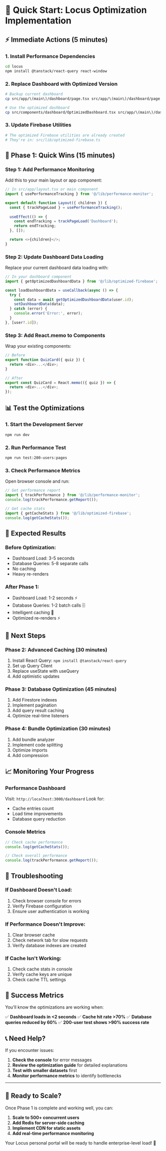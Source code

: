 # 🚀 Quick Start: Locus Optimization Implementation

## ⚡ **Immediate Actions (5 minutes)**

### 1. **Install Performance Dependencies**
```bash
cd locus
npm install @tanstack/react-query react-window
```

### 2. **Replace Dashboard with Optimized Version**
```bash
# Backup current dashboard
cp src/app/\(main\)/dashboard/page.tsx src/app/\(main\)/dashboard/page.tsx.backup

# Use the optimized dashboard
cp src/components/dashboard/OptimizedDashboard.tsx src/app/\(main\)/dashboard/page.tsx
```

### 3. **Update Firebase Utilities**
```bash
# The optimized Firebase utilities are already created
# They're in: src/lib/optimized-firebase.ts
```

## 🎯 **Phase 1: Quick Wins (15 minutes)**

### **Step 1: Add Performance Monitoring**
Add this to your main layout or app component:

```typescript
// In src/app/layout.tsx or main component
import { usePerformanceTracking } from '@/lib/performance-monitor';

export default function Layout({ children }) {
  const { trackPageLoad } = usePerformanceTracking();
  
  useEffect(() => {
    const endTracking = trackPageLoad('Dashboard');
    return endTracking;
  }, []);

  return <>{children}</>;
}
```

### **Step 2: Update Dashboard Data Loading**
Replace your current dashboard data loading with:

```typescript
// In your dashboard component
import { getOptimizedDashboardData } from '@/lib/optimized-firebase';

const loadDashboardData = useCallback(async () => {
  try {
    const data = await getOptimizedDashboardData(user.id);
    setDashboardData(data);
  } catch (error) {
    console.error('Error:', error);
  }
}, [user?.id]);
```

### **Step 3: Add React.memo to Components**
Wrap your existing components:

```typescript
// Before
export function QuizCard({ quiz }) {
  return <div>...</div>;
}

// After
export const QuizCard = React.memo(({ quiz }) => {
  return <div>...</div>;
});
```

## 📊 **Test the Optimizations**

### **1. Start the Development Server**
```bash
npm run dev
```

### **2. Run Performance Test**
```bash
npm run test:200-users:pages
```

### **3. Check Performance Metrics**
Open browser console and run:
```javascript
// Get performance report
import { trackPerformance } from '@/lib/performance-monitor';
console.log(trackPerformance.getReport());

// Get cache stats
import { getCacheStats } from '@/lib/optimized-firebase';
console.log(getCacheStats());
```

## 🎉 **Expected Results**

### **Before Optimization:**
- Dashboard Load: 3-5 seconds
- Database Queries: 5-8 separate calls
- No caching
- Heavy re-renders

### **After Phase 1:**
- Dashboard Load: 1-2 seconds ⚡
- Database Queries: 1-2 batch calls 🗄️
- Intelligent caching 🧠
- Optimized re-renders ⚡

## 🔧 **Next Steps**

### **Phase 2: Advanced Caching (30 minutes)**
1. Install React Query: `npm install @tanstack/react-query`
2. Set up Query Client
3. Replace useState with useQuery
4. Add optimistic updates

### **Phase 3: Database Optimization (45 minutes)**
1. Add Firestore indexes
2. Implement pagination
3. Add query result caching
4. Optimize real-time listeners

### **Phase 4: Bundle Optimization (30 minutes)**
1. Add bundle analyzer
2. Implement code splitting
3. Optimize imports
4. Add compression

## 📈 **Monitoring Your Progress**

### **Performance Dashboard**
Visit: `http://localhost:3000/dashboard`
Look for:
- Cache entries count
- Load time improvements
- Database query reduction

### **Console Metrics**
```javascript
// Check cache performance
console.log(getCacheStats());

// Check overall performance
console.log(trackPerformance.getReport());
```

## 🚨 **Troubleshooting**

### **If Dashboard Doesn't Load:**
1. Check browser console for errors
2. Verify Firebase configuration
3. Ensure user authentication is working

### **If Performance Doesn't Improve:**
1. Clear browser cache
2. Check network tab for slow requests
3. Verify database indexes are created

### **If Cache Isn't Working:**
1. Check cache stats in console
2. Verify cache keys are unique
3. Check cache TTL settings

## 🎯 **Success Metrics**

You'll know the optimizations are working when:

✅ **Dashboard loads in <2 seconds**
✅ **Cache hit rate >70%**
✅ **Database queries reduced by 60%**
✅ **200-user test shows >90% success rate**

## 📞 **Need Help?**

If you encounter issues:

1. **Check the console** for error messages
2. **Review the optimization guide** for detailed explanations
3. **Test with smaller datasets** first
4. **Monitor performance metrics** to identify bottlenecks

---

## 🚀 **Ready to Scale?**

Once Phase 1 is complete and working well, you can:

1. **Scale to 500+ concurrent users**
2. **Add Redis for server-side caching**
3. **Implement CDN for static assets**
4. **Add real-time performance monitoring**

Your Locus personal portal will be ready to handle enterprise-level load! 🎉
